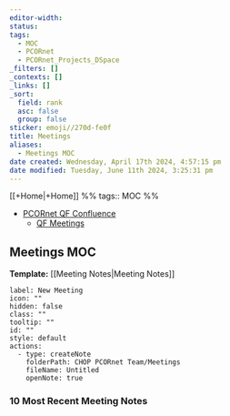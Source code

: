 ```yaml
---
editor-width: 
status: 
tags:
  - MOC
  - PCORnet
  - PCORnet_Projects_DSpace
_filters: []
_contexts: []
_links: []
_sort:
  field: rank
  asc: false
  group: false
sticker: emoji//270d-fe0f
title: Meetings
aliases:
  - Meetings MOC
date created: Wednesday, April 17th 2024, 4:57:15 pm
date modified: Tuesday, June 11th 2024, 3:25:31 pm
---
```


[[+Home|+Home]] %% tags:: MOC %%

- [PCORnet QF Confluence](https://atlassian.chop.edu/confluence/display/pcornetqf/PCORnet+QF)
	- [QF Meetings](https://atlassian.chop.edu/confluence/display/pcornetqf/Meeting+notes)

## Meetings MOC

**Template:** [[Meeting Notes|Meeting Notes]]

```meta-bind-button
label: New Meeting
icon: ""
hidden: false
class: ""
tooltip: ""
id: ""
style: default
actions:
  - type: createNote
    folderPath: CHOP PCORnet Team/Meetings
    fileName: Untitled
    openNote: true

```

### 10 Most Recent Meeting Notes


